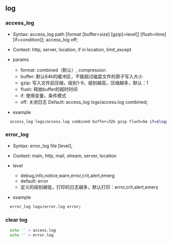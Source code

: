 ## log

### access_log

* Syntax:	access_log path [format [buffer=size] [gzip[=level]] [flush=time] [if=condition]]; access_log off;
* Context:	http, server, location, if in location, limit_except

* params
  * format: combined（默认）, compression
  * buffer: 默认64k的缓冲区，不能超过磁盘文件的原子写入大小
  * gzip: 写入文件前压缩，级别1-9，级别越高，压缩越多，默认：1
  * flush: 释放buffer的超时时间
  * if: 使用变量，条件模式
  * off: 关闭日志
Default:	access_log logs/access.log combined;

* example
```bash
  access_log logs/access.log combined buffer=32k gzip flush=5m if=$loggable;
```

### error_log

* Syntax:	error_log file [level];
* Context:	main, http, mail, stream, server, location

* level
  * debug,info,notice,warn,error,crit,alert,emerg
  * default: error
  * 定义的级别越低，打印的日志越多，默认打印：error,crit,alert,emery

* example
```bash
  error_log logs/error.log error;
```

### clear log

```bash
  echo '' > access.log
  echo '' > error.log
```